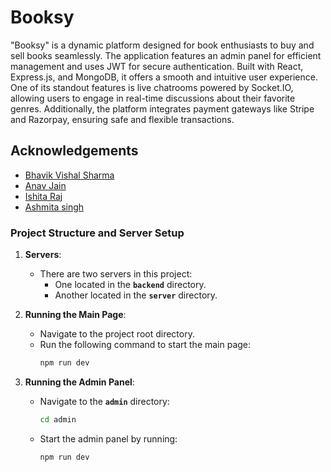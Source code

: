 
# Booksy

"Booksy" is a dynamic platform designed for book enthusiasts to buy and sell books seamlessly. The application features an admin panel for efficient management and uses JWT for secure authentication. Built with React, Express.js, and MongoDB, it offers a smooth and intuitive user experience. One of its standout features is live chatrooms powered by Socket.IO, allowing users to engage in real-time discussions about their favorite genres. Additionally, the platform integrates payment gateways like Stripe and Razorpay, ensuring safe and flexible transactions.


## Acknowledgements

 - [Bhavik Vishal Sharma](https://www.linkedin.com/in/bhavik-sharma-09a6391ab/)
 - [Anav Jain](https://www.linkedin.com/in/anav-jain-643394294/)
 - [Ishita Raj](https://www.linkedin.com/in/ishita-raj-b726a6331/)
 - [Ashmita singh](https://www.linkedin.com/in/ashmita-singh-153788291/)

### Project Structure and Server Setup

1. **Servers**:  
   - There are two servers in this project:  
     - One located in the **`backend`** directory.  
     - Another located in the **`server`** directory.

2. **Running the Main Page**:  
   - Navigate to the project root directory.  
   - Run the following command to start the main page:  
     ```bash
     npm run dev
     ```

3. **Running the Admin Panel**:  
   - Navigate to the **`admin`** directory:  
     ```bash
     cd admin
     ```
   - Start the admin panel by running:  
     ```bash
     npm run dev
     ```
